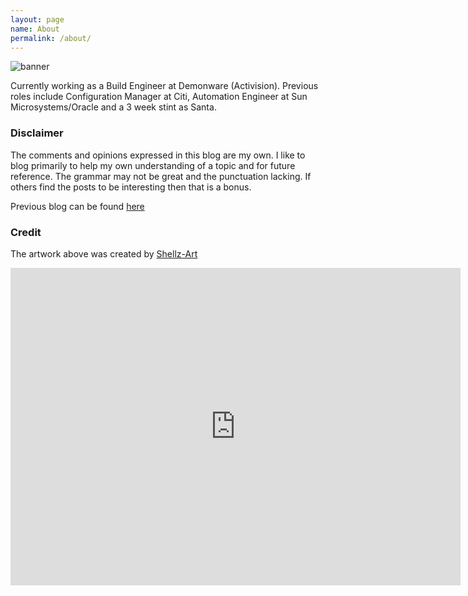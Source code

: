 ```yaml
---
layout: page
name: About 
permalink: /about/
---
```


![banner](../images/twfi.jpg)

Currently working as a Build Engineer at Demonware (Activision). Previous roles include Configuration Manager at Citi, Automation Engineer at Sun Microsystems/Oracle and a 3 week stint as Santa.

### Disclaimer 

The comments and opinions expressed in this blog are my own.  I like to blog primarily to help my own understanding of a topic and for future reference.  The grammar may not be great and the punctuation lacking.  If others find the posts to be interesting then that is a bonus.

Previous blog can be found [here](https://thshaw.blogspot.ie/)

### Credit 

The artwork above was created by [Shellz-Art](http://shellz-art.com/)

<iframe width="720" height="508" src="https://www.youtube.com/embed/eUbdnDXGpbo?rel=0" frameborder="0" allowfullscreen></iframe>
